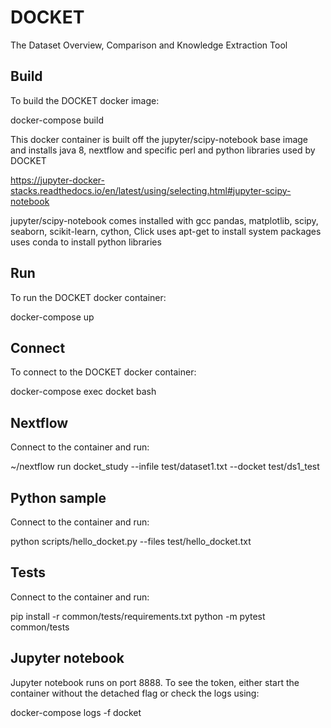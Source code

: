 # DOCKET
The Dataset Overview, Comparison and Knowledge Extraction Tool

## Build

To build the DOCKET docker image:

docker-compose build

This docker container is built off the jupyter/scipy-notebook
base image and installs java 8, nextflow and specific perl
and python libraries used by DOCKET

 https://jupyter-docker-stacks.readthedocs.io/en/latest/using/selecting.html#jupyter-scipy-notebook

jupyter/scipy-notebook comes installed with gcc
 pandas, matplotlib, scipy, seaborn, scikit-learn, cython, Click
 uses apt-get to install system packages
 uses conda to install python libraries

## Run

To run the DOCKET docker container:

docker-compose up

## Connect

To connect to the DOCKET docker container:

  docker-compose exec docket bash


## Nextflow

Connect to the container and run:

  ~/nextflow run docket_study --infile test/dataset1.txt --docket test/ds1_test

## Python sample

Connect to the container and run:

  python scripts/hello_docket.py --files test/hello_docket.txt

## Tests

Connect to the container and run:

  pip install -r common/tests/requirements.txt
  python -m pytest common/tests



## Jupyter notebook

Jupyter notebook runs on port 8888.
To see the token, either start the container without the detached flag
or check the logs using:

  docker-compose logs -f docket
